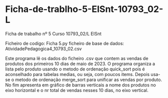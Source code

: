 # Ficha-de-trablho-5-EISnt-10793_02-L
Ficha de trabalho nº 5 Curso 10793_02/L EISnt

Ficheiro de codigo: Ficha 5.py
ficheiro de base de dados: AtividadePedagogica4_10793_02.csv

Este programa lê os dados do ficheiro .csv que contem as vendas de produtos dos primeiros 10 dias de maio de 2023.
O programa organiza a lista pelo produto usando o metodo de ordenação quick_sort pois é aconselhado para tabelas medias, ou seja, com poucos items.
Depois usa-se o metodo de ordenação merge_sort para unificar as vendas por produto.
No fim apresenta em gráfico de barras verticais a nome dos produtos no eixo horizontal e o nr total de vendas nesses 10 dias, no eixo vertical.
